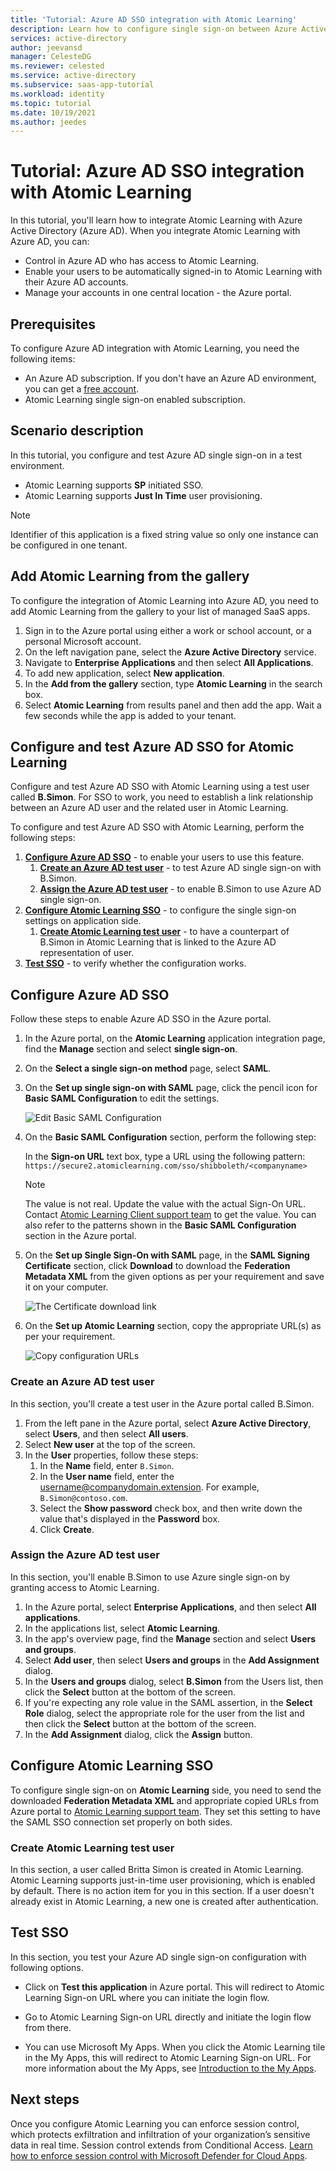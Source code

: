 ```yaml
---
title: 'Tutorial: Azure AD SSO integration with Atomic Learning'
description: Learn how to configure single sign-on between Azure Active Directory and Atomic Learning.
services: active-directory
author: jeevansd
manager: CelesteDG
ms.reviewer: celested
ms.service: active-directory
ms.subservice: saas-app-tutorial
ms.workload: identity
ms.topic: tutorial
ms.date: 10/19/2021
ms.author: jeedes
---
```

# Tutorial: Azure AD SSO integration with Atomic Learning

In this tutorial, you'll learn how to integrate Atomic Learning with Azure Active Directory (Azure AD). When you integrate Atomic Learning with Azure AD, you can:

* Control in Azure AD who has access to Atomic Learning.
* Enable your users to be automatically signed-in to Atomic Learning with their Azure AD accounts.
* Manage your accounts in one central location - the Azure portal.

## Prerequisites

To configure Azure AD integration with Atomic Learning, you need the following items:

* An Azure AD subscription. If you don't have an Azure AD environment, you can get a [free account](https://azure.microsoft.com/free/).
* Atomic Learning single sign-on enabled subscription.

## Scenario description

In this tutorial, you configure and test Azure AD single sign-on in a test environment.

* Atomic Learning supports **SP** initiated SSO.
* Atomic Learning supports **Just In Time** user provisioning.

> [!NOTE]
> Identifier of this application is a fixed string value so only one instance can be configured in one tenant.

## Add Atomic Learning from the gallery

To configure the integration of Atomic Learning into Azure AD, you need to add Atomic Learning from the gallery to your list of managed SaaS apps.

1. Sign in to the Azure portal using either a work or school account, or a personal Microsoft account.
1. On the left navigation pane, select the **Azure Active Directory** service.
1. Navigate to **Enterprise Applications** and then select **All Applications**.
1. To add new application, select **New application**.
1. In the **Add from the gallery** section, type **Atomic Learning** in the search box.
1. Select **Atomic Learning** from results panel and then add the app. Wait a few seconds while the app is added to your tenant.

## Configure and test Azure AD SSO for Atomic Learning

Configure and test Azure AD SSO with Atomic Learning using a test user called **B.Simon**. For SSO to work, you need to establish a link relationship between an Azure AD user and the related user in Atomic Learning.

To configure and test Azure AD SSO with Atomic Learning, perform the following steps:

1. **[Configure Azure AD SSO](#configure-azure-ad-sso)** - to enable your users to use this feature.
    1. **[Create an Azure AD test user](#create-an-azure-ad-test-user)** - to test Azure AD single sign-on with B.Simon.
    1. **[Assign the Azure AD test user](#assign-the-azure-ad-test-user)** - to enable B.Simon to use Azure AD single sign-on.
1. **[Configure Atomic Learning SSO](#configure-atomic-learning-sso)** - to configure the single sign-on settings on application side.
    1. **[Create Atomic Learning test user](#create-atomic-learning-test-user)** - to have a counterpart of B.Simon in Atomic Learning that is linked to the Azure AD representation of user.
1. **[Test SSO](#test-sso)** - to verify whether the configuration works.

## Configure Azure AD SSO

Follow these steps to enable Azure AD SSO in the Azure portal.

1. In the Azure portal, on the **Atomic Learning** application integration page, find the **Manage** section and select **single sign-on**.
1. On the **Select a single sign-on method** page, select **SAML**.
1. On the **Set up single sign-on with SAML** page, click the pencil icon for **Basic SAML Configuration** to edit the settings.

   ![Edit Basic SAML Configuration](common/edit-urls.png)

4. On the **Basic SAML Configuration** section, perform the following step:

    In the **Sign-on URL** text box, type a URL using the following pattern:
    `https://secure2.atomiclearning.com/sso/shibboleth/<companyname>`

	> [!NOTE]
	> The value is not real. Update the value with the actual Sign-On URL. Contact [Atomic Learning Client support team](mailto:cs@atomiclearning.com) to get the value. You can also refer to the patterns shown in the **Basic SAML Configuration** section in the Azure portal.

5. On the **Set up Single Sign-On with SAML** page, in the **SAML Signing Certificate** section, click **Download** to download the **Federation Metadata XML** from the given options as per your requirement and save it on your computer.

	![The Certificate download link](common/metadataxml.png)

6. On the **Set up Atomic Learning** section, copy the appropriate URL(s) as per your requirement.

	![Copy configuration URLs](common/copy-configuration-urls.png)

### Create an Azure AD test user

In this section, you'll create a test user in the Azure portal called B.Simon.

1. From the left pane in the Azure portal, select **Azure Active Directory**, select **Users**, and then select **All users**.
1. Select **New user** at the top of the screen.
1. In the **User** properties, follow these steps:
   1. In the **Name** field, enter `B.Simon`.  
   1. In the **User name** field, enter the username@companydomain.extension. For example, `B.Simon@contoso.com`.
   1. Select the **Show password** check box, and then write down the value that's displayed in the **Password** box.
   1. Click **Create**.

### Assign the Azure AD test user

In this section, you'll enable B.Simon to use Azure single sign-on by granting access to Atomic Learning.

1. In the Azure portal, select **Enterprise Applications**, and then select **All applications**.
1. In the applications list, select **Atomic Learning**.
1. In the app's overview page, find the **Manage** section and select **Users and groups**.
1. Select **Add user**, then select **Users and groups** in the **Add Assignment** dialog.
1. In the **Users and groups** dialog, select **B.Simon** from the Users list, then click the **Select** button at the bottom of the screen.
1. If you're expecting any role value in the SAML assertion, in the **Select Role** dialog, select the appropriate role for the user from the list and then click the **Select** button at the bottom of the screen.
1. In the **Add Assignment** dialog, click the **Assign** button.

## Configure Atomic Learning SSO

To configure single sign-on on **Atomic Learning** side, you need to send the downloaded **Federation Metadata XML** and appropriate copied URLs from Azure portal to [Atomic Learning support team](mailto:cs@atomiclearning.com). They set this setting to have the SAML SSO connection set properly on both sides.

### Create Atomic Learning test user

In this section, a user called Britta Simon is created in Atomic Learning. Atomic Learning supports just-in-time user provisioning, which is enabled by default. There is no action item for you in this section. If a user doesn't already exist in Atomic Learning, a new one is created after authentication.

## Test SSO

In this section, you test your Azure AD single sign-on configuration with following options. 

* Click on **Test this application** in Azure portal. This will redirect to Atomic Learning Sign-on URL where you can initiate the login flow. 

* Go to Atomic Learning Sign-on URL directly and initiate the login flow from there.

* You can use Microsoft My Apps. When you click the Atomic Learning tile in the My Apps, this will redirect to Atomic Learning Sign-on URL. For more information about the My Apps, see [Introduction to the My Apps](../user-help/my-apps-portal-end-user-access.md).

## Next steps

Once you configure Atomic Learning you can enforce session control, which protects exfiltration and infiltration of your organization’s sensitive data in real time. Session control extends from Conditional Access. [Learn how to enforce session control with Microsoft Defender for Cloud Apps](/cloud-app-security/proxy-deployment-aad).
